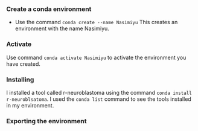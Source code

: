 ### Create a conda environment 
* Use the command `conda create --name Nasimiyu` This creates an environment with the name Nasimiyu.

### Activate
Use command `conda activate Nasimiyu` to activate the environment you have created.

### Installing 
I installed a tool called r-neuroblastoma using the command `conda install r-neuroblsatoma`.
I used the `conda list` command to see the tools installed in my environment.

### Exporting the environment
